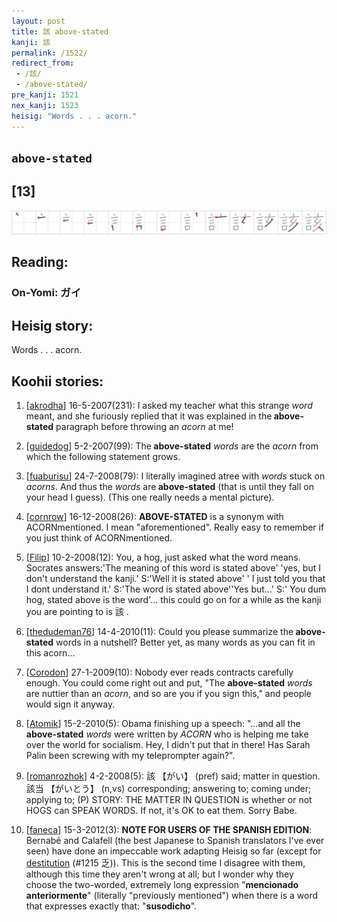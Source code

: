 ```yaml
---
layout: post
title: 該 above-stated
kanji: 該
permalink: /1522/
redirect_from:
 - /該/
 - /above-stated/
pre_kanji: 1521
nex_kanji: 1523
heisig: "Words . . . acorn."
---
```


## `above-stated`

## [13]

<div class="stroke"><img src="../images/E8A9B2.png" /></div>

## Reading:

### On-Yomi: ガイ

## Heisig story:

Words . . . acorn.

## Koohii stories:

1) [<a href="http://kanji.koohii.com/profile/akrodha">akrodha</a>] 16-5-2007(231): I asked my teacher what this strange <em>word</em> meant, and she furiously replied that it was explained in the<strong> above-stated</strong> paragraph before throwing an <em>acorn</em> at me!

2) [<a href="http://kanji.koohii.com/profile/guidedog">guidedog</a>] 5-2-2007(99): The<strong> above-stated</strong> <em>words</em> are the <em>acorn</em> from which the following statement grows.

3) [<a href="http://kanji.koohii.com/profile/fuaburisu">fuaburisu</a>] 24-7-2008(79): I literally imagined atree with <em>words</em> stuck on <em>acorns</em>. And thus the <em>words</em> are<strong> above-stated</strong> (that is until they fall on your head I guess). (This one really needs a mental picture).

4) [<a href="http://kanji.koohii.com/profile/cornrow">cornrow</a>] 16-12-2008(26): <strong>ABOVE-STATED</strong> is a synonym with ACORNmentioned. I mean &quot;aforementioned&quot;. Really easy to remember if you just think of ACORNmentioned.

5) [<a href="http://kanji.koohii.com/profile/Filip">Filip</a>] 10-2-2008(12): You, a hog, just asked what the word means. Socrates answers:&#039;The meaning of this word is stated above&#039; &#039;yes, but I don&#039;t understand the kanji.&#039; S:&#039;Well it is stated above&#039; &#039; I just told you that I dont understand it.&#039; S:&#039;The word is stated above&#039;&#039;Yes but...&#039; S:&#039; You dum hog, stated above is the word&#039;... this could go on for a while as the kanji you are pointing to is 該 .

6) [<a href="http://kanji.koohii.com/profile/thedudeman76">thedudeman76</a>] 14-4-2010(11): Could you please summarize the<strong> above-stated</strong> words in a nutshell? Better yet, as many words as you can fit in this acorn...

7) [<a href="http://kanji.koohii.com/profile/Corodon">Corodon</a>] 27-1-2009(10): Nobody ever reads contracts carefully enough. You could come right out and put, &quot;The <strong>above-stated</strong> <em>words</em> are nuttier than an <em>acorn</em>, and so are you if you sign this,&quot; and people would sign it anyway.

8) [<a href="http://kanji.koohii.com/profile/Atomik">Atomik</a>] 15-2-2010(5): Obama finishing up a speech: &quot;...and all the<strong> above-stated</strong> <em>words</em> were written by <em>ACORN</em> who is helping me take over the world for socialism. Hey, I didn&#039;t put that in there! Has Sarah Palin been screwing with my teleprompter again?&quot;.

9) [<a href="http://kanji.koohii.com/profile/romanrozhok">romanrozhok</a>] 4-2-2008(5): 該 【がい】 (pref) said; matter in question. 該当 【がいとう】 (n,vs) corresponding; answering to; coming under; applying to; (P) STORY: THE MATTER IN QUESTION is whether or not HOGS can SPEAK WORDS. If not, it&#039;s OK to eat them. Sorry Babe.

10) [<a href="http://kanji.koohii.com/profile/faneca">faneca</a>] 15-3-2012(3): <strong>NOTE FOR USERS OF THE SPANISH EDITION</strong>: Bernabé and Calafell (the best Japanese to Spanish translators I&#039;ve ever seen) have done an impeccable work adapting Heisig so far (except for <a href="../1215">destitution</a> (#1215 乏)). This is the second time I disagree with them, although this time they aren&#039;t wrong at all; but I wonder why they choose the two-worded, extremely long expression &quot;<strong>mencionado anteriormente</strong>&quot; (literally &quot;previously mentioned&quot;) when there is a word that expresses exactly that: &quot;<strong>susodicho</strong>&quot;.
